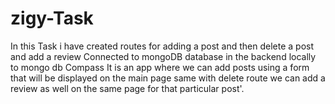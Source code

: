 # zigy-Task
In this Task i have created routes for adding a post and then delete a post and add a review 
Connected to mongoDB database in the backend locally to mongo db Compass 
It is an app where we can add posts using a form that will be displayed on the main page
same with delete route
we can add a review as well on the same page for that particular post'.

